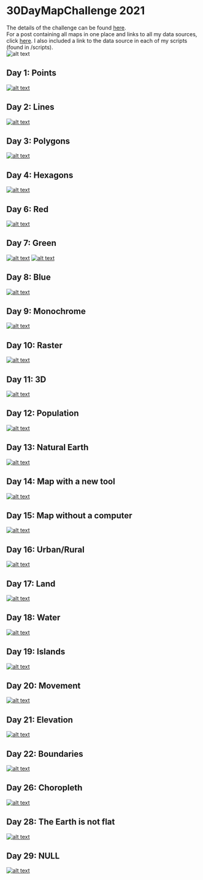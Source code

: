 # 30DayMapChallenge 2021
The details of the challenge can be found [here](https://github.com/tjukanovt/30DayMapChallenge). <br>
For a post containing all maps in one place and links to all my data sources, click [here](https://ivabrunec.github.io/30daymap). I also included a link to the data source in each of my scripts (found in /scripts). <br>
![alt text](allmaps.png)

## Day 1: Points
[![alt text](day_1_points/day1_phl_trees.png)](day_1_points/)

## Day 2: Lines
[![alt text](day_2_lines/day2_phl_bike_network.png)](day_2_lines/)

## Day 3: Polygons
[![alt text](day_3_polygons/day3_europe.png)](day_3_polygons/)

## Day 4: Hexagons
[![alt text](day_4_hexagons/day4_cardinals.png)](day_4_hexagons/)

## Day 6: Red
[![alt text](day_6_red/day6_wildfires.gif)](day_6_red/)

## Day 7: Green
[![alt text](day_7_green/day7_2020_forest_coverage.png)](day_7_green/)
[![alt text](day_7_green/day7_deforestation_percentage.gif)](day_7_green/)

## Day 8: Blue
[![alt text](day_8_blue/day8_alps.png)](day_8_blue/)

## Day 9: Monochrome
[![alt text](day_9_monochrome/day9_london.png)](day_9_monochrome/)

## Day 10: Raster
[![alt text](day_10_raster/day10_raster.png)](day_10_raster/)

## Day 11: 3D
[![alt text](day_11_3D/day11_3d.png)](day_11_3D/)

## Day 12: Population
[![alt text](day_12_population/day12_population.png)](day_12_population/)

## Day 13: Natural Earth
[![alt text](day_13_natural_earth/day13_balkans.png)](day_13_natural_earth/)

## Day 14: Map with a new tool
[![alt text](day_14_new_tool/day14_newtool.png)](day_14_new_tool/)

## Day 15: Map without a computer
[![alt text](day_15_no_computer/day15_nocomputr.jpg)](day_15_no_computer/)

## Day 16: Urban/Rural
[![alt text](day_16_urban_rural/day16.png)](day_16_urban_rural/)

## Day 17: Land
[![alt text](day_17_land/day17_land.png)](day_17_land/)

## Day 18: Water
[![alt text](day_18_water/day18.png)](day_18_water/)

## Day 19: Islands
[![alt text](day_19_islands/day19_islands.png)](day_19_islands/)

## Day 20: Movement
[![alt text](day_20_movement/day20_movement.png)](day_20_movement/)

## Day 21: Elevation
[![alt text](day_21_elevation/day21_elevation.png)](day_20_elevation/)

## Day 22: Boundaries
[![alt text](day_22_boundaries/day22_boundaries.png)](day_22_boundaries/)

## Day 26: Choropleth
[![alt text](day_26_choropleth/day26_choropleth.png)](day_26_choropleth/)

## Day 28: The Earth is not flat
[![alt text](day_28_flat_earth/day28_flatearth.png)](day_28_flat_earth/)

## Day 29: NULL
[![alt text](day_29_null/day29_null.png)](day_29_null/)